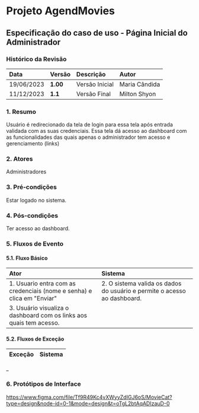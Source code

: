 # Projeto AgendMovies

## Especificação do caso de uso - Página Inicial do Administrador


### Histórico da Revisão 

|  Data  | Versão | Descrição | Autor |
|:-------|:-------|:----------|:------|
| 19/06/2023 | **1.00** | Versão Inicial  | Maria Cândida |
| 11/12/2023 | **1.1** | Versão Final  | Milton Shyon |

### 1. Resumo 

Usuário é redirecionado da tela de login para essa tela após entrada validada com as suas credenciais. Essa tela dá acesso ao dashboard com as funcionalidades das quais apenas o administrador tem acesso e gerenciamento (links)

### 2. Atores 

Administradores

### 3. Pré-condições

Estar logado no sistema.

### 4. Pós-condições

Ter acesso ao dashboard.

### 5. Fluxos de Evento

#### 5.1. Fluxo Básico

| Ator   | Sistema |
|:-------|:--------|
| 1. Usuario entra com as credenciais (nome e senha) e clica em "Enviar" | 2. O sistema valida os dados do usuário e permite o acesso ao dashboard.
| 3. Usuário visualiza o dashboard com os links aos quais tem acesso.


#### 5.2. Fluxos de Exceção

| Exceção | Sistema |
|:--------|:--------|
  
_

### 6. Protótipos de Interface
https://www.figma.com/file/Tf9R49Kc4vXWyyZdIGJ6oS/MovieCat?type=design&node-id=0-1&mode=design&t=oTgL2btAqADIzauD-0
